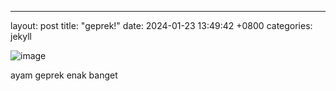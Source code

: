 ---
layout: post
title:  "geprek!"
date:   2024-01-23 13:49:42 +0800
categories: jekyll 

![image](https://github.com/akusukacoding22/riannnnnn/assets/156275570/74bb22fb-0c7a-4c02-accc-3fb43fa68b22)

ayam geprek enak banget









